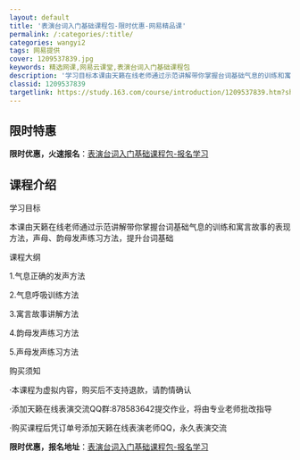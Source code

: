 ```yaml
---
layout: default
title: '表演台词入门基础课程包-限时优惠-网易精品课'
permalink: /:categories/:title/
categories: wangyi2
tags: 网易提供
cover: 1209537839.jpg
keywords: 精选网课,网易云课堂,表演台词入门基础课程包
description: '学习目标本课由天籁在线老师通过示范讲解带你掌握台词基础气息的训练和寓言故事的表现方法，声母、韵母发声练习方法，提升台词基'
classid: 1209537839
targetlink: https://study.163.com/course/introduction/1209537839.htm?share=1&shareId=1025206652&utm_campaign=share&utm_medium=iphoneShare&utm_source=&utm_u=1025206652
---
```


## 限时特惠

**限时优惠，火速报名**：[表演台词入门基础课程包-报名学习](https://study.163.com/course/introduction/1209537839.htm?share=1&shareId=1025206652&utm_campaign=share&utm_medium=iphoneShare&utm_source=&utm_u=1025206652)

## 课程介绍

学习目标

本课由天籁在线老师通过示范讲解带你掌握台词基础气息的训练和寓言故事的表现方法，声母、韵母发声练习方法，提升台词基础



课程大纲

1.气息正确的发声方法

2.气息呼吸训练方法

3.寓言故事讲解方法

4.韵母发声练习方法

5.声母发声练习方法



购买须知

·本课程为虚拟内容，购买后不支持退款，请酌情确认

·添加天籁在线表演交流QQ群:878583642提交作业，将由专业老师批改指导

·购买课程后凭订单号添加天籁在线表演老师QQ，永久表演交流

**限时优惠，报名地址**：[表演台词入门基础课程包-报名学习](https://study.163.com/course/introduction/1209537839.htm?share=1&shareId=1025206652&utm_campaign=share&utm_medium=iphoneShare&utm_source=&utm_u=1025206652)

